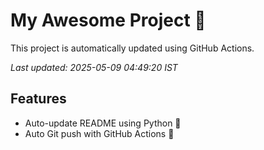 # My Awesome Project 🚀

This project is automatically updated using GitHub Actions.

_Last updated: 2025-05-09 04:49:20 IST_

## Features
- Auto-update README using Python 🐍
- Auto Git push with GitHub Actions 🤖
